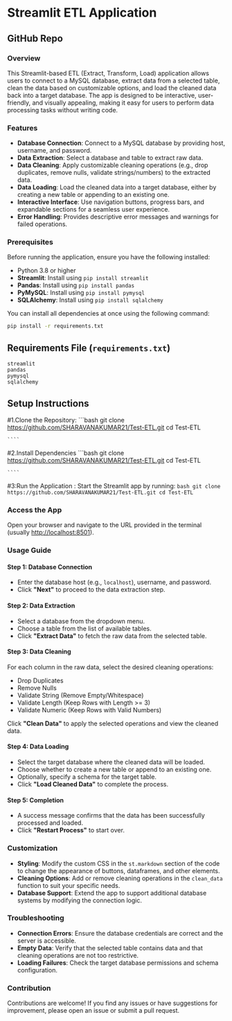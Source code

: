 # Streamlit ETL Application

## GitHub Repo

### Overview
This Streamlit-based ETL (Extract, Transform, Load) application allows users to connect to a MySQL database, extract data from a selected table, clean the data based on customizable options, and load the cleaned data back into a target database. The app is designed to be interactive, user-friendly, and visually appealing, making it easy for users to perform data processing tasks without writing code.

### Features
- **Database Connection**: Connect to a MySQL database by providing host, username, and password.
- **Data Extraction**: Select a database and table to extract raw data.
- **Data Cleaning**: Apply customizable cleaning operations (e.g., drop duplicates, remove nulls, validate strings/numbers) to the extracted data.
- **Data Loading**: Load the cleaned data into a target database, either by creating a new table or appending to an existing one.
- **Interactive Interface**: Use navigation buttons, progress bars, and expandable sections for a seamless user experience.
- **Error Handling**: Provides descriptive error messages and warnings for failed operations.

### Prerequisites
Before running the application, ensure you have the following installed:

- Python 3.8 or higher
- **Streamlit**: Install using `pip install streamlit`
- **Pandas**: Install using `pip install pandas`
- **PyMySQL**: Install using `pip install pymysql`
- **SQLAlchemy**: Install using `pip install sqlalchemy`

You can install all dependencies at once using the following command:

```bash
pip install -r requirements.txt

````
## Requirements File (`requirements.txt`)

```plaintext
streamlit
pandas
pymysql
sqlalchemy
````
## Setup Instructions
  #1.Clone the Repository:
       ```bash
    git clone https://github.com/SHARAVANAKUMAR21/Test-ETL.git
    cd Test-ETL
    
    ````
  #2.Install Dependencies 
            ```bash
    git clone https://github.com/SHARAVANAKUMAR21/Test-ETL.git
    cd Test-ETL
    
    ````
  #3:Run the Application :
    Start the Streamlit app by running:
              ```bash
    git clone https://github.com/SHARAVANAKUMAR21/Test-ETL.git
    cd Test-ETL
     ```


### Access the App
Open your browser and navigate to the URL provided in the terminal (usually [http://localhost:8501](http://localhost:8501)).

### Usage Guide

#### Step 1: Database Connection
- Enter the database host (e.g., `localhost`), username, and password.
- Click **"Next"** to proceed to the data extraction step.

#### Step 2: Data Extraction
- Select a database from the dropdown menu.
- Choose a table from the list of available tables.
- Click **"Extract Data"** to fetch the raw data from the selected table.

#### Step 3: Data Cleaning
For each column in the raw data, select the desired cleaning operations:
- Drop Duplicates
- Remove Nulls
- Validate String (Remove Empty/Whitespace)
- Validate Length (Keep Rows with Length >= 3)
- Validate Numeric (Keep Rows with Valid Numbers)

Click **"Clean Data"** to apply the selected operations and view the cleaned data.

#### Step 4: Data Loading
- Select the target database where the cleaned data will be loaded.
- Choose whether to create a new table or append to an existing one.
- Optionally, specify a schema for the target table.
- Click **"Load Cleaned Data"** to complete the process.

#### Step 5: Completion
- A success message confirms that the data has been successfully processed and loaded.
- Click **"Restart Process"** to start over.

### Customization
- **Styling**: Modify the custom CSS in the `st.markdown` section of the code to change the appearance of buttons, dataframes, and other elements.
- **Cleaning Options**: Add or remove cleaning operations in the `clean_data` function to suit your specific needs.
- **Database Support**: Extend the app to support additional database systems by modifying the connection logic.

### Troubleshooting
- **Connection Errors**: Ensure the database credentials are correct and the server is accessible.
- **Empty Data**: Verify that the selected table contains data and that cleaning operations are not too restrictive.
- **Loading Failures**: Check the target database permissions and schema configuration.

### Contribution
Contributions are welcome! If you find any issues or have suggestions for improvement, please open an issue or submit a pull request.
